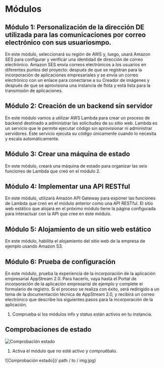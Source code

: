 # Módulos

## Módulo 1: Personalización de la dirección DE utilizada para las comunicaciones por correo electrónico con sus usuariosmpo.

En este módulo, seleccionará su región de AWS y, luego, usará Amazon SES para configurar y verificar una identidad de dirección de correo electrónico. Amazon SES envía correos electrónicos a los usuarios en diferentes puntos del proyecto: después de que se registran para la incorporación de aplicaciones empresariales y se envía un correo electrónico con un enlace para conectarse a su Creador de imágenes y después de que se aprovisiona una instancia de flota y está lista para la transmisión de aplicaciones.

## Módulo 2: Creación de un backend sin servidor

En este módulo vamos a utilizar AWS Lambda para crear un proceso de backend destinado a administrar las solicitudes de su sitio web. Lambda es un servicio que le permite ejecutar código sin aprovisionar ni administrar servidores. Este servicio ejecuta su código únicamente cuando lo necesita y escala automáticamente.

## Módulo 3: Crear una máquina de estado

En este módulo, creará una máquina de estado para organizar las seis funciones de Lambda que creó en el módulo 2.

## Módulo 4: Implementar una API RESTful

En este módulo, utilizará Amazon API Gateway para exponer las funciones de Lambda que creó en el módulo anterior como una API RESTful. El sitio web estático que alojará en el próximo módulo tiene la página configurada para interactuar con la API que cree en este módulo.

## Módulo 5: Alojamiento de un sitio web estático

En este módulo, habilita el alojamiento del sitio web de la empresa de ejemplo usando Amazon S3.

## Módulo 6:  Prueba de configuración

 En este módulo, prueba la experiencia de la incorporación de la aplicación empresarial AppStream 2.0. Para hacerlo, vaya hasta el Portal de incorporación de la aplicación empresarial de ejemplo y complete el formulario de registro. Si el proceso se realiza con éxito, será redirigido a un tema de la documentación técnica de AppStream 2.0, y recibirá un correo electrónico que describe los siguientes pasos para la incorporación de la aplicación.



1. Comprueba si los módulos info y status están activos en tu instancia.

## Comprobaciones de estado


![Comprobación estado]()



1. Activa el módulo que no esté activo y compruébalo.


![Comprobación estado](/ path / to / img.jpg)
